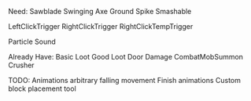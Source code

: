 Need:
Sawblade
Swinging Axe
Ground Spike
Smashable

LeftClickTrigger
RightClickTrigger
RightClickTempTrigger

Particle
Sound

Already Have:
Basic Loot
Good Loot
Door
Damage
CombatMobSummon
Crusher



TODO:
Animations arbitrary falling movement
Finish animations
Custom block placement tool
